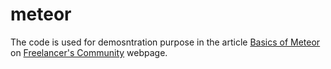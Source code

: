 # meteor

The code is used for demosntration purpose in the article [Basics of Meteor](https://www.freelancer.com/community/articles/basics-of-meteor) on [Freelancer's Community](https://www.freelancer.com/community) webpage.
